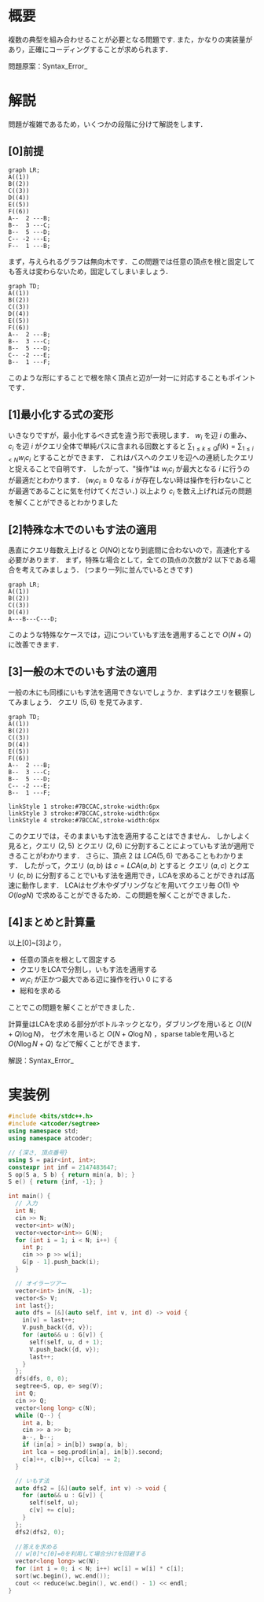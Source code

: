 # 概要

複数の典型を組み合わせることが必要となる問題です.
また，かなりの実装量があり，正確にコーディングすることが求められます．

問題原案：Syntax_Error_

# 解説

問題が複雑であるため，いくつかの段階に分けて解説をします．

## [0]前提

```mermaid
graph LR;
A((1))
B((2))
C((3))
D((4))
E((5))
F((6))
A--  2 ---B;
B--  3 ---C;
B--  5 ---D;
C-- -2 ---E;
F--  1 ---B;
```

まず，与えられるグラフは無向木です．この問題では任意の頂点を根と固定しても答えは変わらないため，固定してしまいましょう．

```mermaid
graph TD;
A((1))
B((2))
C((3))
D((4))
E((5))
F((6))
A--  2 ---B;
B--  3 ---C;
B--  5 ---D;
C-- -2 ---E;
B--  1 ---F;
```

このような形にすることで根を除く頂点と辺が一対一に対応することもポイントです．

## [1]最小化する式の変形

いきなりですが，最小化するべき式を違う形で表現します．
$w_i$ を辺 $i$ の重み、$c_i$ を辺 $i$ がクエリ全体で単純パスに含まれる回数とすると
$\displaystyle\sum_{1\leq k\leq Q}{f(k)}=\sum_{1\leq i < N}{w_i c_i}$
とすることができます．
これはパスへのクエリを辺への連続したクエリと捉えることで自明です．
したがって、"操作"は $w_i c_i$ が最大となる $i$ に行うのが最適だとわかります．
($w_i c_i\geq0$ なる $i$ が存在しない時は操作を行わないことが最適であることに気を付けてください．)
以上より $c_i$ を数え上げれば元の問題を解くことができるとわかりました

## [2]特殊な木でのいもす法の適用

愚直にクエリ毎数え上げると $O(NQ)$となり到底間に合わないので，高速化する必要があります．
まず，特殊な場合として，全ての頂点の次数が$2$ 以下である場合を考えてみましょう．
(つまり一列に並んでいるときです)

```mermaid
graph LR;
A((1))
B((2))
C((3))
D((4))
A---B---C---D;
```

このような特殊なケースでは，辺についていもす法を適用することで $O(N+Q)$ に改善できます．

## [3]一般の木でのいもす法の適用

一般の木にも同様にいもす法を適用できないでしょうか．まずはクエリを観察してみましょう．
クエリ $(5,6)$ を見てみます．

```mermaid
graph TD;
A((1))
B((2))
C((3))
D((4))
E((5))
F((6))
A--  2 ---B;
B--  3 ---C;
B--  5 ---D;
C-- -2 ---E;
B--  1 ---F;

linkStyle 1 stroke:#7BCCAC,stroke-width:6px
linkStyle 3 stroke:#7BCCAC,stroke-width:6px
linkStyle 4 stroke:#7BCCAC,stroke-width:6px
```

このクエリでは，そのままいもす法を適用することはできません．
しかしよく見ると，クエリ $(2,5)$ とクエリ $(2,6)$ に分割することによっていもす法が適用できることがわかります．
さらに、頂点 $2$ は $LCA(5,6)$ であることもわかります．
したがって，クエリ $(a,b)$ は $c=LCA(a,b)$ とすると クエリ $(a,c)$ とクエリ $(c,b)$ に分割することでいもす法を適用でき，LCAを求めることができれば高速に動作します．
LCAはセグ木やダブリングなどを用いてクエリ毎 $O(1)$ や $O(log N)$ で求めることができるため．この問題を解くことができました．

## [4]まとめと計算量

以上[0]~[3]より，

- 任意の頂点を根として固定する
- クエリをLCAで分割し，いもす法を適用する
- $w_i c_i$ が正かつ最大である辺に操作を行い $0$ にする
- 総和を求める

ことでこの問題を解くことができました．

計算量はLCAを求める部分がボトルネックとなり，ダブリングを用いると $O((N+Q)\log{N})，$ セグ木を用いると $O(N+Q\log{N})$ ，sparse tableを用いると $O(N\log{N}+Q)$  などで解くことができます．


解説：Syntax_Error_

# 実装例

```cpp
#include <bits/stdc++.h>
#include <atcoder/segtree>
using namespace std;
using namespace atcoder;

// {深さ, 頂点番号}
using S = pair<int, int>;
constexpr int inf = 2147483647;
S op(S a, S b) { return min(a, b); }
S e() { return {inf, -1}; }

int main() {
  // 入力
  int N;
  cin >> N;
  vector<int> w(N);
  vector<vector<int>> G(N);
  for (int i = 1; i < N; i++) {
    int p;
    cin >> p >> w[i];
    G[p - 1].push_back(i);
  }

  // オイラーツアー
  vector<int> in(N, -1);
  vector<S> V;
  int last{};
  auto dfs = [&](auto self, int v, int d) -> void {
    in[v] = last++;
    V.push_back({d, v});
    for (auto&& u : G[v]) {
      self(self, u, d + 1);
      V.push_back({d, v});
      last++;
    }
  };
  dfs(dfs, 0, 0);
  segtree<S, op, e> seg(V);
  int Q;
  cin >> Q;
  vector<long long> c(N);
  while (Q--) {
    int a, b;
    cin >> a >> b;
    a--, b--;
    if (in[a] > in[b]) swap(a, b);
    int lca = seg.prod(in[a], in[b]).second;
    c[a]++, c[b]++, c[lca] -= 2;
  }

  // いもす法
  auto dfs2 = [&](auto self, int v) -> void {
    for (auto&& u : G[v]) {
      self(self, u);
      c[v] += c[u];
    }
  };
  dfs2(dfs2, 0);
  
  //答えを求める
  // w[0]*c[0]=0を利用して場合分けを回避する
  vector<long long> wc(N);
  for (int i = 0; i < N; i++) wc[i] = w[i] * c[i];
  sort(wc.begin(), wc.end());
  cout << reduce(wc.begin(), wc.end() - 1) << endl;
}
```

